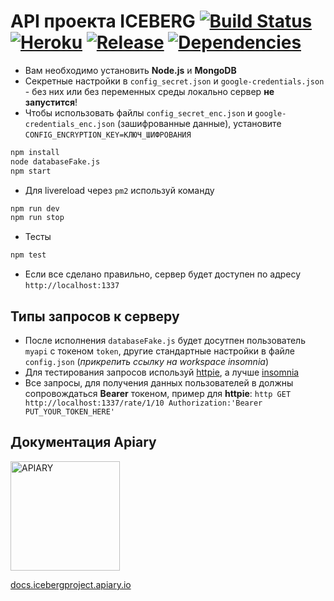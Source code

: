 # API проекта **ICEBERG** [![Build Status](https://travis-ci.org/Yamblz-Iceberg/iceberg-api.svg?branch=dev)](https://travis-ci.org/Yamblz-Iceberg/iceberg-api) [![Heroku](http://heroku-badge.herokuapp.com/?app=iceberg-project&style=flat&svg=1)](https://iceberg-project.herokuapp.com) [![Release](http://github-release-version.herokuapp.com/github/Yamblz-Iceberg/iceberg-api/release.svg?style=flat)](https://github.com/Yamblz-Iceberg/iceberg-api/releases/latest) [![Dependencies](https://david-dm.org/Yamblz-Iceberg/iceberg-api.svg)](https://david-dm.org/Yamblz-Iceberg/iceberg-api.svg)

- Вам необходимо установить **Node.js** и **MongoDB**
- Секретные настройки в `config_secret.json` и `google-credentials.json` - без них или без переменных среды локально сервер **не запустится**!
- Чтобы использовать файлы `config_secret_enc.json` и `google-credentials_enc.json` (зашифрованные данные), установите `CONFIG_ENCRYPTION_KEY=КЛЮЧ_ШИФРОВАНИЯ`

```bash
npm install
node databaseFake.js
npm start
```

- Для livereload через `pm2` используй команду

```bash
npm run dev
npm run stop
```

- Тесты

```bash
npm test
```

- Если все сделано правильно, сервер будет доступен по адресу `http://localhost:1337`

## Типы запросов к серверу

- После исполнения `databaseFake.js` будет досутпен пользователь `myapi` с токеном `token`, другие стандартные настройки в файле `config.json` (_прикрепить ссылку на workspace insomnia_)
- Для тестирования запросов используй [httpie](https://github.com/jkbr/httpie), а лучше [insomnia](https://insomnia.rest/download)
- Все запросы, для получения данных пользователей в должны сопровождаться **Bearer** токеном, пример для **httpie**: `http GET http://localhost:1337/rate/1/10 Authorization:'Bearer PUT_YOUR_TOKEN_HERE'`

## Документация **Apiary**

[<img src="https://static.apiary.io/assets/v6Zkz37_.png" alt="APIARY" width="175px">](http://docs.icebergproject.apiary.io)

[docs.icebergproject.apiary.io](http://docs.icebergproject.apiary.io)
